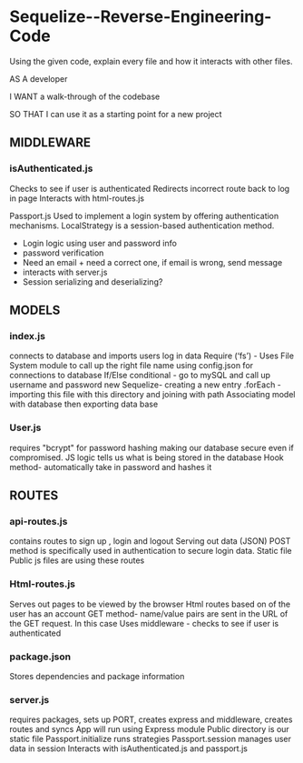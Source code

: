 # Sequelize--Reverse-Engineering-Code

Using the given code, explain every file and how it interacts with other files.

AS A developer

I WANT a walk-through of the codebase

SO THAT I can use it as a starting point for a new project

## MIDDLEWARE

### isAuthenticated.js 
Checks to see if user is authenticated
Redirects incorrect route back to log in page
Interacts with html-routes.js 


Passport.js
Used to implement a login system by offering authentication mechanisms. LocalStrategy is a session-based authentication method.
- Login logic using user and password info
- password verification
- Need an email + need a correct one, if email is wrong, send message
- interacts with server.js
- Session serializing and deserializing?


## MODELS

### index.js 
connects to database and imports users log in data 
Require (‘fs’)  -  Uses File System module to call up the right file name
using config.json for connections to database
If/Else conditional - go to mySQL and call up username and password
new Sequelize- creating a new entry
.forEach - importing this file with this directory and joining with path 
Associating model with database then exporting data base


### User.js
requires "bcrypt" for password hashing making our database secure even if compromised.
JS logic tells us what is being stored in the database
Hook method- automatically take in password and hashes it


## ROUTES

### api-routes.js 
contains routes to sign up , login and logout
Serving out data (JSON)
POST method is specifically used in authentication to secure login data. 
Static file Public js files are using these routes

### Html-routes.js
Serves out pages to be viewed by the browser
Html routes based on of the user has an account
GET method- name/value pairs are sent in the URL of the GET request. In this case
Uses middleware - checks to see if user is authenticated

### package.json 
Stores dependencies and package information

### server.js 
requires packages, sets up PORT, creates express and middleware, creates routes and syncs
App will run using Express module
Public directory is our static file
Passport.initialize runs strategies
Passport.session manages user data in session
Interacts with isAuthenticated.js and passport.js 
